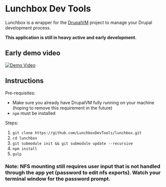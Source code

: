# Lunchbox Dev Tools

Lunchbox is a wrapper for the [DrupalVM](http://drupalvm.com) project to manage your Drupal development process.

__This application is still in heavy active and early development.__


## Early demo video
[![Demo Video](http://img.youtube.com/vi/PuSqHk5zGHQ/0.jpg)](https://www.youtube.com/watch?v=PuSqHk5zGHQ)


## Instructions

Pre-requisites:

* Make sure you already have DrupalVM fully running on your machine (hoping to remove this requirement in the future)
* `npm` must be installed


Steps:

1. `git clone https://github.com/LunchboxDevTools/lunchbox.git`
2. `cd lunchbox`
3. `git submodule init && git submodule update --recursive`
4. `npm install`
5. `gulp`


### Note: NFS mounting still requires user input that is not handled through the app yet (password to edit nfs exports). Watch your terminal window for the password prompt.
